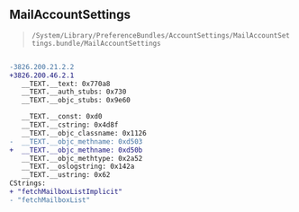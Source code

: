 ## MailAccountSettings

> `/System/Library/PreferenceBundles/AccountSettings/MailAccountSettings.bundle/MailAccountSettings`

```diff

-3826.200.21.2.2
+3826.200.46.2.1
   __TEXT.__text: 0x770a8
   __TEXT.__auth_stubs: 0x730
   __TEXT.__objc_stubs: 0x9e60

   __TEXT.__const: 0xd0
   __TEXT.__cstring: 0x4d8f
   __TEXT.__objc_classname: 0x1126
-  __TEXT.__objc_methname: 0xd503
+  __TEXT.__objc_methname: 0xd50b
   __TEXT.__objc_methtype: 0x2a52
   __TEXT.__oslogstring: 0x142a
   __TEXT.__ustring: 0x62
CStrings:
+ "fetchMailboxListImplicit"
- "fetchMailboxList"

```
